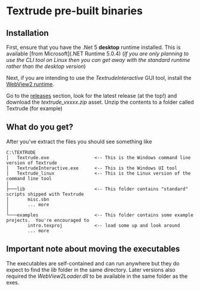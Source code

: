 # Textrude pre-built binaries

## Installation

First, ensure that you have the .Net 5 **desktop** runtime installed.  This is available [from Microsoft](.NET Runtime 5.0.4)   (*If you are only planning to use the CLI tool on Linux then you can get away with the standard runtime rather than the desktop version*)

Next, if you are intending to use the *TextrudeInteractive* GUI tool, install the [WebView2 runtime](https://go.microsoft.com/fwlink/p/?LinkId=2124703). 

Go to the [releases](https://github.com/NeilMacMullen/Textrude/releases) section, look for the latest release (at the top!) and download the *textrude_vxxxx.zip* asset. Unzip the contents to a folder called Textrude (for example)

## What do you get?

After you've extract the files you should see something like

```
C:\TEXTRUDE
│   Textrude.exe                 <-- This is the Windows command line version of Textrude  
│   TextrudeInteractive.exe      <-- This is the Windows UI tool 
|   Textrude_linux               <-- This is the Linux version of the command line tool
│
├───lib                          <-- This folder contains "standard" scripts shipped with Textrude 
│       misc.sbn
│       ... more
│
└───examples                     <-- This folder contains some example projects.  You're encouraged to
        intro.texproj            <-- load some up and look around 
        ... more
```

## Important note about moving the executables

The executables are self-contained and can run anywhere but they do expect to find the *lib* folder in the same directory. Later versions also required the *WebView2Loader.dll* to be available in the same folder as the exes.

